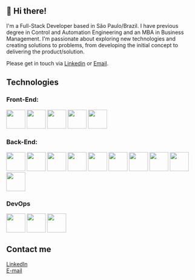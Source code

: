 ## 👋 Hi there!

I'm a Full-Stack Developer based in São Paulo/Brazil. I have previous degree in Control and Automation Engineering and an MBA in Business Management. I'm passionate about exploring new technologies and creating solutions to problems, from developing the initial concept to delivering the product/solution.

Please get in touch via [Linkedin](https://www.linkedin.com/in/alan-cristiano/) or [Email](mailto:alan.cristiano.dev@gmail.com).

## Technologies

### Front-End:

<div>
<img src="https://cdn.jsdelivr.net/gh/devicons/devicon@latest/icons/html5/html5-plain-wordmark.svg" width="50"/>
<img src="https://cdn.jsdelivr.net/gh/devicons/devicon@latest/icons/css3/css3-plain-wordmark.svg" width="50"/>
<img src="https://cdn.jsdelivr.net/gh/devicons/devicon@latest/icons/react/react-original-wordmark.svg" width="50"/>
<img src="https://cdn.jsdelivr.net/gh/devicons/devicon@latest/icons/typescript/typescript-original.svg" width="50"/>
<img src="https://cdn.jsdelivr.net/gh/devicons/devicon@latest/icons/javascript/javascript-original.svg" width="50"/>
</div>

### Back-End:

<div>
<img src="https://cdn.jsdelivr.net/gh/devicons/devicon@latest/icons/nodejs/nodejs-original-wordmark.svg" width="50"/>
<img src="https://cdn.jsdelivr.net/gh/devicons/devicon@latest/icons/nestjs/nestjs-original-wordmark.svg" width="50"/>
<img src="https://cdn.jsdelivr.net/gh/devicons/devicon@latest/icons/express/express-original-wordmark.svg" width="50" />
<img src="https://cdn.jsdelivr.net/gh/devicons/devicon@latest/icons/prisma/prisma-original-wordmark.svg" width="50"/>
<img src="https://cdn.jsdelivr.net/gh/devicons/devicon@latest/icons/django/django-plain-wordmark.svg" width="50"/>
<img src="https://cdn.jsdelivr.net/gh/devicons/devicon@latest/icons/postgresql/postgresql-original-wordmark.svg" width="50"/>
<img src="https://cdn.jsdelivr.net/gh/devicons/devicon@latest/icons/mongodb/mongodb-original-wordmark.svg" width="50"/>
<img src="https://cdn.jsdelivr.net/gh/devicons/devicon@latest/icons/typescript/typescript-original.svg" width="50"/>
<img src="https://cdn.jsdelivr.net/gh/devicons/devicon@latest/icons/javascript/javascript-original.svg" width="50"/>
<img src="https://cdn.jsdelivr.net/gh/devicons/devicon@latest/icons/python/python-original.svg" width="50"/>
</div>

### DevOps
<div>
<img src="https://cdn.jsdelivr.net/gh/devicons/devicon@latest/icons/docker/docker-original-wordmark.svg" width="50"/>
<img src="https://cdn.jsdelivr.net/gh/devicons/devicon@latest/icons/git/git-original-wordmark.svg" width="50"/>
<img src="https://cdn.jsdelivr.net/gh/devicons/devicon@latest/icons/github/github-original-wordmark.svg" width="50"/>
</div>

## Contact me

[LinkedIn](https://www.linkedin.com/in/alan-cristiano/)
<br>
[E-mail](mailto:alan.cristiano.dev@gmail.com)

